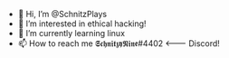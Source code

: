 - 👋 Hi, I’m @SchnitzPlays
- 👀 I’m interested in ethical hacking!
- 🌱 I’m currently learning linux
- 📫 How to reach me 𝕾𝖈𝖍𝖓𝖎𝖙𝖟𝖞𝕹𝖎𝖓𝖊#4402 <--- Discord!
